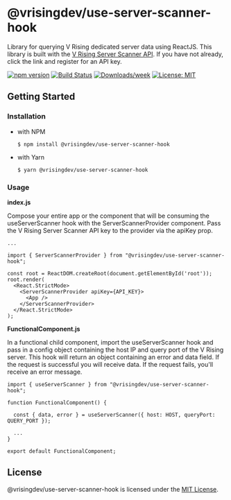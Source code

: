 # @vrisingdev/use-server-scanner-hook

Library for querying V Rising dedicated server data using ReactJS. This library is built with the [V Rising Server Scanner API](https://rapidapi.com/InfamyStudio/api/vrising-server-scanner). If you have not already, click the link and register for an API key.

[![npm version](https://badge.fury.io/js/@vrisingdev%2Fuse-server-scanner-hook.svg)](https://badge.fury.io/js/@vrisingdev%2Fuse-server-scanner-hook)
[![Build Status](https://app.travis-ci.com/NeverEnder4/use-server-scanner-hook.svg?branch=main)](https://app.travis-ci.com/NeverEnder4/use-server-scanner-hook)
[![Downloads/week](https://img.shields.io/npm/dw/open-source-npm-package-template.svg)](https://npmjs.org/package/@vrisingdev/use-server-scanner-hook)
[![License: MIT](https://img.shields.io/badge/License-MIT-yellow.svg)](https://github.com/NeverEnder4/use-server-scanner-hook/blob/main/package.json)

## Getting Started

### Installation

- with NPM
  
  ```$ npm install @vrisingdev/use-server-scanner-hook``` 
- with Yarn 
  
  ```$ yarn @vrisingdev/use-server-scanner-hook```

### Usage

**index.js**

Compose your entire app or the component that will be consuming the useServerScanner hook with the ServerScannerProvider component. Pass the V Rising Server Scanner API key to the provider via the apiKey prop.

```
...

import { ServerScannerProvider } from "@vrisingdev/use-server-scanner-hook";

const root = ReactDOM.createRoot(document.getElementById('root'));
root.render(
  <React.StrictMode>
    <ServerScannerProvider apiKey={API_KEY}>
      <App />
    </ServerScannerProvider>
  </React.StrictMode>
);
```



**FunctionalComponent.js**

In a functional child component, import the useServerScanner hook and pass in a config object containing the host IP and query port of the V Rising server. This hook will return an object containing an error and data field. If the request is successful you will receive data. If the request fails, you'll receive an error message.

```
import { useServerScanner } from "@vrisingdev/use-server-scanner-hook";

function FunctionalComponent() {

  const { data, error } = useServerScanner({ host: HOST, queryPort: QUERY_PORT });
  
  ...
}

export default FunctionalComponent;

```

## License

@vrisingdev/use-server-scanner-hook is licensed under the [MIT License](https://github.com/NeverEnder4/use-server-scanner-hook/LICENSE).

